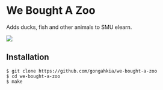 # We Bought A Zoo

Adds ducks, fish and other animals to SMU elearn.

![](https://prod-ripcut-delivery.disney-plus.net/v1/variant/disney/797DD3173E54A6EE0ED52ABF2F69BB9DB7DE84659655AB22CF5BAC1F1150668B/scale?width=1200&aspectRatio=1.78&format=jpeg)

## Installation

```console
$ git clone https://github.com/gongahkia/we-bought-a-zoo
$ cd we-bought-a-zoo
$ make
```
